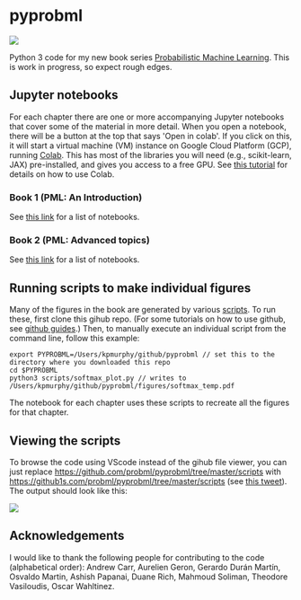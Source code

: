 # pyprobml

<img src="https://img.shields.io/github/stars/probml/pyprobml?style=social">

Python 3 code for my new book series [Probabilistic Machine Learning](https://probml.github.io/pml-book/).
This is work in progress, so expect rough edges.

## Jupyter notebooks

For each chapter there are one or more accompanying Jupyter notebooks that cover some of the material in more detail.
When you open a notebook, there will be a button at the top that says 'Open in colab'. If you click on this, it will start a virtual machine (VM) instance on Google Cloud Platform (GCP), running [Colab](https://colab.research.google.com/notebooks/intro.ipynb). This has most of the libraries you will need (e.g., scikit-learn,  JAX) pre-installed, and gives you access to a free GPU. See [this tutorial](https://colab.research.google.com/github/probml/pyprobml/blob/master/book1/intro/colab_intro.ipynb) for details on how to use Colab.

###  Book 1 (PML: An Introduction)

See [this link](https://github.com/probml/pyprobml/blob/master/book1) for a list of notebooks.

### Book 2 (PML: Advanced topics)

See [this link](https://github.com/probml/pyprobml/blob/master/book2) for a list of notebooks.


## Running scripts to make individual figures

Many of the figures in the book are generated by various  [scripts](scripts). 
To run these, first clone this gihub repo. (For some tutorials on how to use github, see [github guides](https://guides.github.com/).)
Then, to manually execute an individual script from the command line,
follow this example:
```
export PYPROBML=/Users/kpmurphy/github/pyprobml // set this to the directory where you downloaded this repo
cd $PYPROBML
python3 scripts/softmax_plot.py // writes to /Users/kpmurphy/github/pyprobml/figures/softmax_temp.pdf
```
The notebook for each chapter uses these scripts to recreate all the figures for that chapter.

## Viewing the scripts 

To browse the code using VScode instead of the gihub file viewer, you can just replace 
https://github.com/probml/pyprobml/tree/master/scripts
with 
https://github1s.com/probml/pyprobml/tree/master/scripts (see [this tweet](https://twitter.com/hediet_dev/status/1359093978570907648?s=21)).
The output should look like this:

![](https://github.com/probml/pyprobml/blob/master/images/github-vscode-browser.png)


<h2><a id="endorsements"></a>Acknowledgements</h2>

I would like to thank the following people for contributing to the code (alphabetical order):
 Andrew Carr, Aurelien Geron, Gerardo Durán Martín, Osvaldo Martin, Ashish Papanai, Duane Rich, Mahmoud Soliman, Theodore Vasiloudis, Oscar Wahltinez.




 





